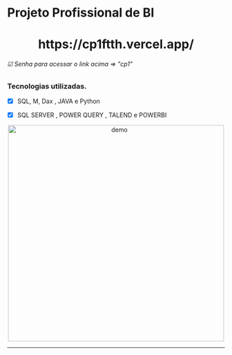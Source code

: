 # Projeto Profissional de BI
<h1 align="center">
https://cp1ftth.vercel.app/
<h6> ☑ Senha para acessar o link acima => "cp1"</h6>
</h1>

### Tecnologias utilizadas.
- [x] SQL, M, Dax , JAVA e Python
- [x] SQL SERVER , POWER QUERY , TALEND e POWERBI


<div align="center">
  <img src="https://i.ibb.co/r7J8gkS/Painel.png" alt="demo" height="500">
</div>
<hr />